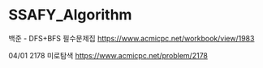 # SSAFY_Algorithm

백준 - DFS+BFS 필수문제집 
https://www.acmicpc.net/workbook/view/1983

04/01 2178 미로탐색 https://www.acmicpc.net/problem/2178

